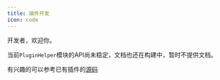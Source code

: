 ```yaml
---
title: 插件开发
icon: code
---
```


开发者，欢迎你。

当前`PluginHelper`模块的API尚未稳定，文档也还在构建中，暂时不提供文档。

有兴趣的可以参考已有插件的[源码](https://github.com/ruchuby/Starter/tree/master/src/Plugin)

<!-- <AutoCatalog/> -->